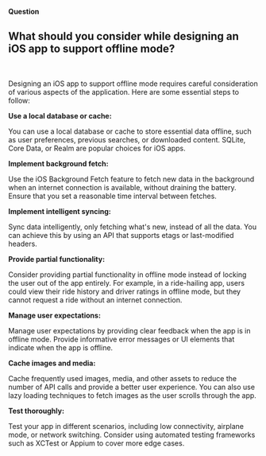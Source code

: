 **Question**

## What should you consider while designing an iOS app to support offline mode?

<br>

Designing an iOS app to support offline mode requires careful consideration of various aspects of the application. Here are some essential steps to follow:

**Use a local database or cache:**

You can use a local database or cache to store essential data offline, such as user preferences, previous searches, or downloaded content. SQLite, Core Data, or Realm are popular choices for iOS apps.

**Implement background fetch:**

Use the iOS Background Fetch feature to fetch new data in the background when an internet connection is available, without draining the battery. Ensure that you set a reasonable time interval between fetches.

**Implement intelligent syncing:**

Sync data intelligently, only fetching what's new, instead of all the data. You can achieve this by using an API that supports etags or last-modified headers.

**Provide partial functionality:**

Consider providing partial functionality in offline mode instead of locking the user out of the app entirely. For example, in a ride-hailing app, users could view their ride history and driver ratings in offline mode, but they cannot request a ride without an internet connection.

**Manage user expectations:**

Manage user expectations by providing clear feedback when the app is in offline mode. Provide informative error messages or UI elements that indicate when the app is offline.


**Cache images and media:**

Cache frequently used images, media, and other assets to reduce the number of API calls and provide a better user experience. You can also use lazy loading techniques to fetch images as the user scrolls through the app.

**Test thoroughly:**

Test your app in different scenarios, including low connectivity, airplane mode, or network switching. Consider using automated testing frameworks such as XCTest or Appium to cover more edge cases.
